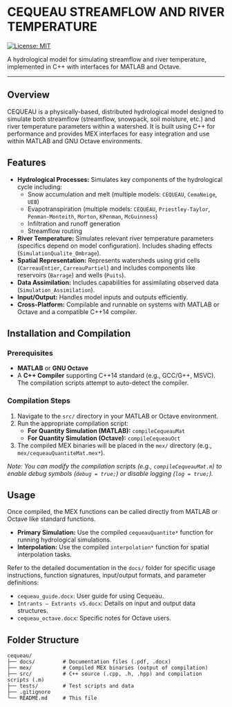 # CEQUEAU STREAMFLOW AND RIVER TEMPERATURE

[![License: MIT](https://img.shields.io/badge/License-MIT-yellow.svg)](https://opensource.org/licenses/MIT)

A hydrological model for simulating streamflow and river temperature, implemented in C++ with interfaces for MATLAB and Octave.

---

## Overview

CEQUEAU is a physically-based, distributed hydrological model designed to simulate both streamflow (streamflow, snowpack, soil moisture, etc.) and river temperature parameters within a watershed. It is built using C++ for performance and provides MEX interfaces for easy integration and use within MATLAB and GNU Octave environments.

## Features

*   **Hydrological Processes:** Simulates key components of the hydrological cycle including:
    *   Snow accumulation and melt (multiple models: `CEQUEAU`, `CemaNeige`, `UEB`)
    *   Evapotranspiration (multiple models: `CEQUEAU`, `Priestley-Taylor`, `Penman-Monteith`, `Morton`, `KPenman`, `McGuinness`)
    *   Infiltration and runoff generation
    *   Streamflow routing
*   **River Temperature:** Simulates relevant river temperature parameters (specifics depend on model configuration). Includes shading effects (`SimulationQualite_Ombrage`).
*   **Spatial Representation:** Represents watersheds using grid cells (`CarreauEntier`, `CarreauPartiel`) and includes components like reservoirs (`Barrage`) and wells (`Puits`).
*   **Data Assimilation:** Includes capabilities for assimilating observed data (`Simulation_Assimilation`).
*   **Input/Output:** Handles model inputs and outputs efficiently.
*   **Cross-Platform:** Compilable and runnable on systems with MATLAB or Octave and a compatible C++14 compiler.

## Installation and Compilation

### Prerequisites

*   **MATLAB** or **GNU Octave**
*   A **C++ Compiler** supporting C++14 standard (e.g., GCC/G++, MSVC). The compilation scripts attempt to auto-detect the compiler.

### Compilation Steps

1.  Navigate to the `src/` directory in your MATLAB or Octave environment.
2.  Run the appropriate compilation script:
    *   **For Quantity Simulation (MATLAB):** `compileCequeauMat`
    *   **For Quantity Simulation (Octave):** `compileCequeauOct`
3.  The compiled MEX binaries will be placed in the `mex/` directory (e.g., `mex/cequeauQuantiteMat.mex*`).

*Note: You can modify the compilation scripts (e.g., `compileCequeauMat.m`) to enable debug symbols (`debug = true;`) or disable logging (`log = true;`).*

## Usage

Once compiled, the MEX functions can be called directly from MATLAB or Octave like standard functions.

*   **Primary Simulation:** Use the compiled `cequeauQuantite*` function for running hydrological simulations.
*   **Interpolation:** Use the compiled `interpolation*` function for spatial interpolation tasks.

Refer to the detailed documentation in the `docs/` folder for specific usage instructions, function signatures, input/output formats, and parameter definitions:

*   `cequeau_guide.docx`: User guide for using Cequeau.
*   `Intrants – Extrants v5.docx`: Details on input and output data structures.
*   `cequeau_octave.docx`: Specific notes for Octave users.

## Folder Structure

```
cequeau/
├── docs/         # Documentation files (.pdf, .docx)
├── mex/          # Compiled MEX binaries (output of compilation)
├── src/          # C++ source (.cpp, .h, .hpp) and compilation scripts (.m)
├── tests/        # Test scripts and data
├── .gitignore
└── README.md     # This file
```
